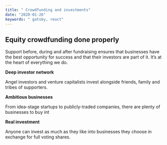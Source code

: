 ```yaml
---
title: " Crowdfunding and investments"
date: "2020-01-26"
keywords: " gatsby, react"
---
```


## Equity crowdfunding done properly

Support before, during and after fundraising ensures that businesses have the best opportunity for success and that their investors are part of it. It’s at the heart of everything we do.

__Deep investor network__

Angel investors and venture capitalists invest alongside friends, family and tribes of supporters.

__Ambitious businesses__

From idea-stage startups to publicly-traded companies, there are plenty of businesses to buy int

__Real investment__

Anyone can invest as much as they like into businesses they choose in exchange for full voting shares.